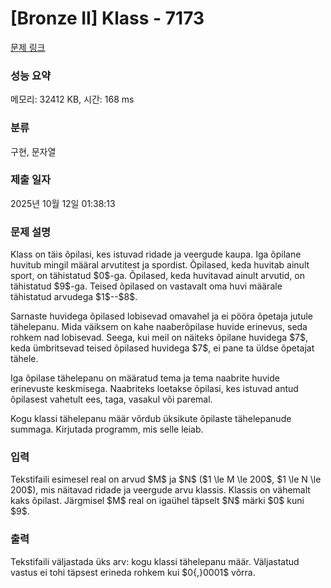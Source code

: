 # [Bronze II] Klass - 7173 

[문제 링크](https://www.acmicpc.net/problem/7173) 

### 성능 요약

메모리: 32412 KB, 시간: 168 ms

### 분류

구현, 문자열

### 제출 일자

2025년 10월 12일 01:38:13

### 문제 설명

<p>Klass on täis õpilasi, kes istuvad ridade ja veergude kaupa. Iga õpilane huvitub mingil määral arvutitest ja spordist. Õpilased, keda huvitab ainult sport, on tähistatud $0$-ga. Õpilased, keda huvitavad ainult arvutid, on tähistatud $9$-ga. Teised õpilased on vastavalt oma huvi määrale tähistatud arvudega $1$--$8$.</p>

<p>Sarnaste huvidega õpilased lobisevad omavahel ja ei pööra õpetaja jutule tähelepanu. Mida väiksem on kahe naaberõpilase huvide erinevus, seda rohkem nad lobisevad. Seega, kui meil on näiteks õpilane huvidega $7$, keda ümbritsevad teised õpilased huvidega $7$, ei pane ta üldse õpetajat tähele.</p>

<p>Iga õpilase tähelepanu on määratud tema ja tema naabrite huvide erinevuste keskmisega. Naabriteks loetakse õpilasi, kes istuvad antud õpilasest vahetult ees, taga, vasakul või paremal.</p>

<p>Kogu klassi tähelepanu määr võrdub üksikute õpilaste tähelepanude summaga. Kirjutada programm, mis selle leiab.</p>

### 입력 

 <p>Tekstifaili esimesel real on arvud $M$ ja $N$ ($1 \le M \le 200$, $1 \le N \le 200$), mis näitavad ridade ja veergude arvu klassis. Klassis on vähemalt kaks õpilast. Järgmisel $M$ real on igaühel täpselt $N$ märki $0$ kuni $9$.</p>

### 출력 

 <p>Tekstifaili väljastada üks arv: kogu klassi tähelepanu määr. Väljastatud vastus ei tohi täpsest erineda rohkem kui $0{,}0001$ võrra.</p>

